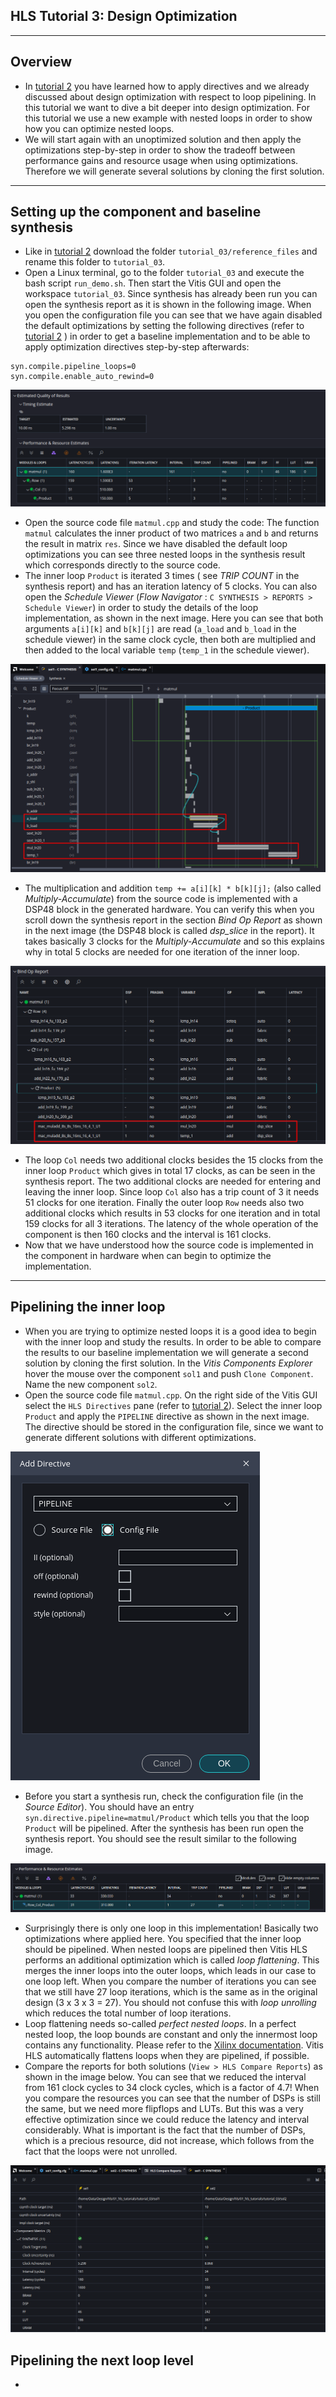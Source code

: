 ## HLS Tutorial 3: Design Optimization

---
## Overview
* In [tutorial 2](../tutorial_02/tutorial_02.md) you have learned how to apply directives and we already discussed about design optimization with respect to loop pipelining. In this tutorial we want to dive a bit deeper into design optimization. For this tutorial we use a new example with nested loops in order to show how you can optimize nested loops. 
* We will start again with an unoptimized solution and then apply the optimizations step-by-step in order to show the tradeoff between performance gains and resource usage when using optimizations. Therefore we will generate several solutions by cloning the first solution. 

---
## Setting up the component and baseline synthesis
* Like in [tutorial 2](../tutorial_02/tutorial_02.md) download the folder `tutorial_03/reference_files` and rename this folder to `tutorial_03`. 
* Open a Linux terminal, go to the folder `tutorial_03` and execute the bash script `run_demo.sh`. Then start the Vitis GUI and open the workspace `tutorial_03`. Since synthesis has already been run you can open the synthesis report as it is shown in the following image. When you open the configuration file you can see that we have again disabled the default optimizations by setting the following directives (refer to [tutorial 2](../tutorial_02/tutorial_02.md) ) in order to get a baseline implementation and to be able to apply optimization directives step-by-step afterwards:

```
syn.compile.pipeline_loops=0
syn.compile.enable_auto_rewind=0
```

![Vitis synthesis results](images/hls_70.png)

* Open the source code file `matmul.cpp` and study the code: The function `matmul` calculates the inner product of two matrices `a` and `b` and returns the result in matrix `res`. Since we have disabled the default loop optimizations you can see three nested loops in the synthesis result which corresponds directly to the source code. 
* The inner loop `Product` is iterated 3 times ( see _TRIP COUNT_ in the synthesis report) and has an iteration latency of 5 clocks. You can also open the _Schedule Viewer_ (_Flow Navigator_ : `C SYNTHESIS > REPORTS > Schedule Viewer`) in order to study the details of the loop implementation, as shown in the next image. Here you can see that both arguments `a[i][k]` and `b[k][j]` are read (`a_load` and `b_load` in the schedule viewer) in the same clock cycle, then both are multiplied and then added to the local variable `temp` (`temp_1` in the schedule viewer).

![Vitis schedule viewer](images/hls_71.png)

* The multiplication and addition `temp += a[i][k] * b[k][j];` (also called _Multiply-Accumulate_) from the source code is implemented with a DSP48 block in the generated hardware. You can verify this when you scroll down the synthesis report in the section _Bind Op Report_ as shown in the next image (the DSP48 block is called _dsp_slice_ in the report). It takes basically 3 clocks for the _Multiply-Accumulate_ and so this explains why in total 5 clocks are needed for one iteration of the inner loop.

![Vitis bind op report](images/hls_72.png)

* The loop `Col` needs two additional clocks besides the 15 clocks from the inner loop `Product` which gives in total 17 clocks, as can be seen in the synthesis report. The two additional clocks are needed for entering and leaving the inner loop. Since loop `Col` also has a trip count of 3 it needs 51 clocks for one iteration. Finally the outer loop `Row` needs also two additional clocks which results in 53 clocks for one iteration and in total 159 clocks for all 3 iterations. The latency of the whole operation of the component is then 160 clocks and the interval is 161 clocks.    
* Now that we have understood how the source code is implemented in the component in hardware when can begin to optimize the implementation.

---
## Pipelining the inner loop
* When you are trying to optimize nested loops it is a good idea to begin with the inner loop and study the results. In order to be able to compare the results to our baseline implementation we will generate a second solution by cloning the first solution. In the _Vitis Components Explorer_ hover the mouse over the component `sol1` and push `Clone Component`. Name the new component `sol2`.
* Open the source code file `matmul.cpp`. On the right side of the Vitis GUI select the `HLS Directives` pane (refer to [tutorial 2](../tutorial_02/tutorial_02.md#setting-up-the-component-and-applying-loop-pipelining)). Select the inner loop `Product` and apply the `PIPELINE` directive as shown in the next image. The directive should be stored in the configuration file, since we want to generate different solutions with different optimizations.

![Vitis pipeline directive](images/hls_73.png)

* Before you start a synthesis run, check the configuration file (in the _Source Editor_). You should have an entry `syn.directive.pipeline=matmul/Product` which tells you that the loop `Product` will be pipelined. After the synthesis has been run open the synthesis report. You should see the result similar to the following image.

![Vitis pipeline synth report](images/hls_74.png)

* Surprisingly there is only one loop in this implementation! Basically two optimizations where applied here. You specified that the inner loop should be pipelined. When nested loops are pipelined then Vitis HLS performs an additional optimization which is called _loop flattening_. This merges the inner loops into the outer loops, which leads in our case to one loop left. When you compare the number of iterations you can see that we still have 27 loop iterations, which is the same as in the original design (3 x 3 x 3 = 27). You should not confuse this with _loop unrolling_ which reduces the total number of loop iterations.
* Loop flattening needs so-called _perfect nested loops_. In a perfect nested loop, the loop bounds are constant and only the innermost loop contains any functionality. Please refer to the [Xilinx documentation]( https://docs.amd.com/r/en-US/ug1399-vitis-hls/Working-with-Nested-Loops). Vitis HLS automatically flattens loops when they are pipelined, if possible.
*  Compare the reports for both solutions (`View > HLS Compare Reports`) as shown in the image below. You can see that we reduced the interval from 161 clock cycles to 34 clock cycles, which is a factor of 4.7! When you compare the resources you can see that the number of DSPs is still the same, but we need more flipflops and LUTs. But this was a very effective optimization since we could reduce the latency and interval considerably. What is important is the fact that the number of DSPs, which is a precious resource, did not increase, which follows from the fact that the loops were not unrolled. 

![Vitis compare report](images/hls_75.png)

## Pipelining the next loop level
* 